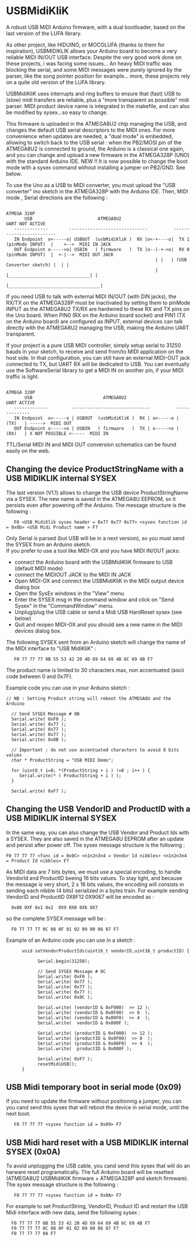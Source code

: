 # USBMidiKliK
A robust USB MIDI Arduino firmware, with a dual bootloader, based on the last version of the LUFA library.

As other project, like HIDUINO, or MOCOLUFA (thanks to them for inspiration), USBMIDIKLIK allows your Arduino board to become a very reliable MIDI IN/OUT USB interface.  Despite the very good work done on these projects, i was facing some issues...
An heavy MIDI traffic was blocking the serial, and some MIDI messages were purely ignored by the parser, like the song pointer position for example... more, these projects rely on a quite old version of the LUFA library.

USBMidiKliK uses interrupts and ring buffers to ensure that (fast) USB to (slow) midi transfers are reliable, plus a "more transparent as possible" midi parser. MIDI product device name is integrated in the makefile, and can also be modified by sysex...so easy to change.

This firmware is uploaded in the ATMEGA8U2 chip managing the USB, and changes the default USB serial descriptors to the MIDI ones.
For more convenience when updates are needed, a "dual mode" is embedded, allowing to switch back to the USB serial : when the PB2/MOSI pin of the ATMEGA8U2 is connected to ground, the Arduino is a classical one again, and you can change and upload a new firmware in the ATMEGA328P (UNO) with the standard Arduino IDE.
NEW !! It is now possible to change the boot mode with a sysex command without installing a jumper on PB2/GND. See below.

To use the Uno as a USB to MIDI converter, you must upload the "USB converter" ino sketch in the ATMEGA328P with the Arduino IDE.
Then, MIDI mode , Serial directions are the following :

                                                                         ATMEGA 328P
           USB                         ATMEGA8U2                        UART NOT ACTIVE
       -------------        ------------------------------          -------------------------
       IN Endpoint  o<-----o| USBOUT  (usbMidiKliK )  RX |o<-+----o|  TX 1 (pinMode INPUT)  |    +--<  MIDI IN JACK
       OUT Endpoint o----->o| USBIN   ( firmware   )  TX |o--|-+->o|  RX 0 (pinMode INPUT)  |  +-|-->  MIDI OUT JACK
                                                             | |   | (USB Converter sketch) |  | |
                                                             | |_______________________________| |
                                                             |___________________________________|

If you need USB to talk with external MIDI IN/OUT (with DIN jacks), the RX/TX on the ATMEGA328P must be inactivated by setting them to pinMode INPUT as the ATMEGA8U2 TX/RX are hardwired to these RX and TX pins on the Uno board.  When PIN0 (RX on the Arduino board socket) and PIN1 (TX on the Arduino board) are configured as INPUT, external devices can talk directly with the ATMEGA8U2 managing the USB, making the Arduino UART transparent.

If your project is a pure USB MIDI controller, simply setup serial to 31250 bauds in your sketch, to receive and send from/to MIDI application on the host side.  In that configuration, you can still have an external MIDI-OUT jack connected to TX, but UART RX will be dedicated to USB.  You can eventually use the SoftwareSerial library to get a MIDI IN on another pin, if your MIDI traffic is light.

                                                                       ATMEGA 328P
           USB                           ATMEGA8U2                     UART ACTIVE
       -------------         ------------------------------          --------------
       IN Endpoint  o<-----o | USBOUT  (usbMidiKliK )  RX | o<-----o |     (TX)   | ----->  MIDI OUT   
       OUT Endpoint o----->o | USBIN   ( firmware   )  TX | o----->o |     (RX)   | X NOT POSSIBLE <-----  MIDI IN


TTL/Serial MIDI IN and MIDI OUT conversion schematics can be found easily on the web.

## Changing the device ProductStringName with a USB MIDIKLIK internal SYSEX

The last version (V1.1) allows to change the USB device ProductStringName via a SYSEX. The new name is saved in the ATMEGA8U EEPROM, so it persists even after powering off the Arduino.   The message structure is the following :

       F0 <USB MidiKlik sysex header = 0x77 0x77 0x77> <sysex function id = 0x0b> <USB Midi Product name > F7

Only Serial is parsed (but USB will be in a next version), so you must send the SYSEX from an Arduino sketch.  
If you prefer to use a tool like MIDI-OX and you have MIDI IN/OUT jacks:
- connect the Arduino board with the USBMidiKliK firmware to USB (default MIDI mode)
- connect the MIDIOUT JACK to the MIDI IN JACK
- Open MIDI-OX and connect the USBMidiKliK in the MIDI output device dialog box
- Open the SysEx windows in the "View" menu
- Enter the SYSEX msg in the command window and click on "Send Sysex" in the "CommandWindow" menu.  
- Unplug/plug the USB cable or send a Midi USB HardReset sysex (see below)
- Quit and reopen MIDI-OX and you should see a new name in the MIDI devices dialog box.

The following SYSEX sent from an Arduino sketch will change the name of the MIDI interface to "USB MidiKliK" :

       F0 77 77 77 0B 55 53 42 20 4D 69 64 69 4B 6C 69 4B F7

The product name is limited to 30 characters max, non accentuated (ascii code between 0 and 0x7F).

Example code you can use in your Arduino sketch :

    // NB : Setting Product string will reboot the ATMEGA8U and the Arduino

      // Send SYSEX Message # 0B
      Serial.write( 0xF0 );
      Serial.write( 0x77 );
      Serial.write( 0x77 );
      Serial.write( 0x77 );
      Serial.write( 0x0B );

      // Important : do not use accentuated characters to avoid 8 bits values
      char * ProductString = "USB MIDI Demo";

      for (uint8_t i=0; *(ProductString + i ) !=0 ; i++ ) {
         Serial.write(* ( ProductString + i ) );
      }

      Serial.write( 0xF7 );     

## Changing the USB VendorID and ProductID with a USB MIDIKLIK internal SYSEX

In the same way, you can also change the USB Vendor and Product Ids with a SYSEX. They are also saved in the ATMEGA8U EEPROM after an update and persist after power off. The sysex message structure is the following :

    F0 77 77 77 <func id = 0x0C> <n1n2n3n4 = Vendor Id nibbles> <n1n2n3n4 = Product Id nibbles> F7

As MIDI data are 7 bits bytes, we must use a special encoding, to handle VendorId and ProductID beeing 16 bits values.  To stay light, and because the message is very short, 2 x 16 bits values, the encoding will consists in sending each nibble (4 bits) serialized in a bytes train. For example sending VendorID and ProductID 0X8F12 0X9067 will be encoded as :

      0x08 0XF 0x1 0x2  0X9 0X0 0X6 0X7

so the complete SYSEX message will be :

      F0 77 77 77 0C 08 0F 01 02 09 00 06 07 F7

Example of an Arduino code you can use in a sketch :

          void setVendorProductIds(uint16_t vendorID,uint16_t productID) {

                Serial.begin(31250);

                // Send SYSEX Message # 0C
                Serial.write( 0xF0 );
                Serial.write( 0x77 );
                Serial.write( 0x77 );
                Serial.write( 0x77 );
                Serial.write( 0x0C );

                Serial.write( (vendorID & 0xF000)  >> 12 );
                Serial.write( (vendorID & 0x0F00)  >> 8  );
                Serial.write( (vendorID & 0x00F0)  >> 4  );
                Serial.write(  vendorID & 0x000F );

                Serial.write( (productID & 0xF000)  >> 12 );
                Serial.write( (productID & 0x0F00)  >> 8  );
                Serial.write( (productID & 0x00F0)  >> 4  );
                Serial.write(  productID & 0x000F );

                Serial.write( 0xF7 );        
                resetMidiUSB();
          }

## USB Midi temporary boot in serial mode (0x09)

If you need to update the firmware without positionnig a jumper, you can you cand send this sysex that will reboot the device in serial mode, until the next boot.

       F0 77 77 77 <sysex function id = 0x09> F7

## USB Midi hard reset with a USB MIDIKLIK internal SYSEX (0x0A)

To avoid unplugging the USB cable, you cand send this sysex that will do an harware reset programatically.  The full Arduino board will be resetted (ATMEGA8U2 USBMidiKliK firmware + ATMEGA328P and sketch firmware).
The sysex message structure is the following :

       F0 77 77 77 <sysex function id = 0x0A> F7

For example to set ProductString, VendorID, Product ID and restart the USB Midi interface with new data, send the following sysex :

      F0 77 77 77 0B 55 53 42 20 4D 69 64 69 4B 6C 69 4B F7
      F0 77 77 77 0C 08 0F 01 02 09 00 06 07 F7
      F0 77 77 77 0A F7
